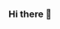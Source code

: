 ### Hi there 👋

<!--
**Rodrigaumm/Rodrigaumm** is a ✨ _special_ ✨ repository because its `README.md` (this file) appears on your GitHub profile.

## Top languages:

[![Top Langs](https://github-readme-stats.vercel.app/api/top-langs/?username=Rodrigaumm&theme=radical)](https://github.com/rodrigaumm/github-readme-stats)
